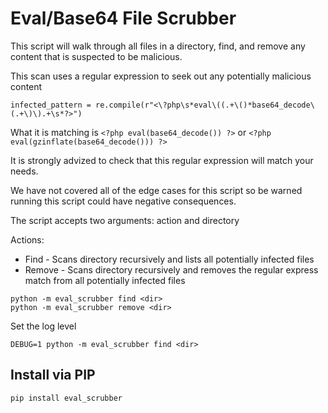 Eval/Base64 File Scrubber
=========================

This script will walk through all files in a directory, find, and remove
any content that is suspected to be malicious.

This scan uses a regular expression to seek out any potentially malicious content

```
infected_pattern = re.compile(r"<\?php\s*eval\((.+\()*base64_decode\(.+\)\).+\s*?>")
```

What it is matching is `<?php eval(base64_decode()) ?>` or `<?php eval(gzinflate(base64_decode())) ?>`

It is strongly advized to check that this regular expression will match your needs.

We have not covered all of the edge cases for this script so be warned running this
script could have negative consequences.

The script accepts two arguments: action and directory

Actions:

* Find - Scans directory recursively and lists all potentially infected files
* Remove - Scans directory recursively and removes the regular express match
from all potentially infected files

```
python -m eval_scrubber find <dir>
python -m eval_scrubber remove <dir>
```

Set the log level
```
DEBUG=1 python -m eval_scrubber find <dir>
```

Install via PIP
---------------

```
pip install eval_scrubber
```

